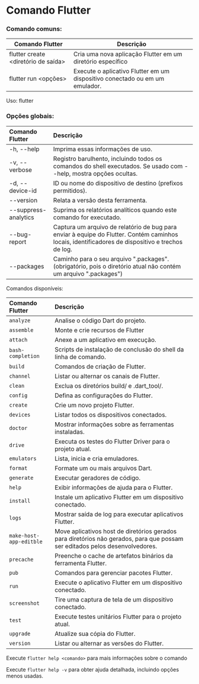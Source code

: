 # Comando Flutter

### Comando comuns:
|           Comando Flutter          |                                  Descrição                                  |
|----------------------------------|---------------------------------------------------------------------------|
| flutter create <diretório de saída> | Cria uma nova aplicação Flutter em um diretório específico                  |
| flutter run <opções>               | Execute o aplicativo Flutter em um dispositivo conectado ou em um emulador. |

Uso: flutter <comando> <argumentos>

### Opções globais:

| Comando Flutter      |                                                                     Descrição                                                                    |
|:----------------------|:----------------------------------------------------------------------------------------------------------------------------------------------|
| -h, --help           | Imprima essas informações de uso.                                                                                                                |
| -v, --verbose        | Registro barulhento, incluindo todos os comandos do shell executados. Se usado com --help, mostra opções ocultas.                                |
| -d, --device-id      | ID ou nome do dispositivo de destino (prefixos permitidos).                                                                                      |
| --version            | Relata a versão desta ferramenta.                                                                                                                |
| --suppress-analytics | Suprima os relatórios analíticos quando este comando for executado.                                                                              |
| --bug-report         | Captura um arquivo de relatório de bug para enviar à equipe do Flutter. Contém caminhos locais, identificadores de dispositivo e trechos de log. |
| --packages           | Caminho para o seu arquivo ".packages".  (obrigatório, pois o diretório atual não contém um arquivo ".packages")                                 |

Comandos disponíveis:

| Comando Flutter         |                                                           Descrição                                                          |
|:-------------------------|:----------------------------------------------------------------------------------------------------------------------------|
| `analyze`               | Analise o código Dart do projeto.                                                                                            |
| `assemble`              | Monte e crie recursos de Flutter                                                                                             |
| `attach`                | Anexe a um aplicativo em execução.                                                                                           |
| `bash-completion`       | Scripts de instalação de conclusão do shell da linha de comando.                                                             |
| `build`                 | Comandos de criação de Flutter.                                                                                              |
| `channel`               | Listar ou alternar os canais de Flutter.                                                                                     |
| `clean`                 | Exclua os diretórios build/ e .dart_tool/.                                                                                   |
| `config`                | Defina as configurações do Flutter.                                                                                          |
| `create`                | Crie um novo projeto Flutter.                                                                                                |
| `devices`               | Listar todos os dispositivos conectados.                                                                                     |
| `doctor`                | Mostrar informações sobre as ferramentas instaladas.                                                                         |
| `drive`                 | Executa os testes do Flutter Driver para o projeto atual.                                                                    |
| `emulators`             | Lista, inicia e cria emuladores.                                                                                             |
| `format`                | Formate um ou mais arquivos Dart.                                                                                            |
| `generate`              | Executar geradores de código.                                                                                                |
| `help`                  | Exibir informações de ajuda para o Flutter.                                                                                  |
| `install`               | Instale um aplicativo Flutter em um dispositivo conectado.                                                                   |
| `logs`                  | Mostrar saída de log para executar aplicativos Flutter.                                                                      |
| `make-host-app-editble` | Move aplicativos host de diretórios gerados para diretórios não gerados, para que possam ser editados pelos desenvolvedores. |
| `precache`              | Preenche o cache de artefatos binários da ferramenta Flutter.                                                                |
| `pub`                   | Comandos para gerenciar pacotes Flutter.                                                                                     |
| `run`                   | Execute o aplicativo Flutter em um dispositivo conectado.                                                                    |
| `screenshot`            | Tire uma captura de tela de um dispositivo conectado.                                                                        |
| `test`                  | Execute testes unitários Flutter para o projeto atual.                                                                       |
| `upgrade`               | Atualize sua cópia do Flutter.                                                                                               |
| `version`               | Listar ou alternar as versões do Flutter.                                                                                    |

Execute `flutter help <comando>` para mais informações sobre o comando

Execute `flutter help -v` para obter ajuda detalhada, incluindo opções menos usadas.

